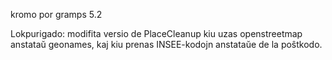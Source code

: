 
kromo por gramps 5.2

Lokpurigado: modifita versio de PlaceCleanup kiu uzas openstreetmap anstataŭ geonames, kaj kiu prenas INSEE-kodojn anstataŭe de la poŝtkodo.

